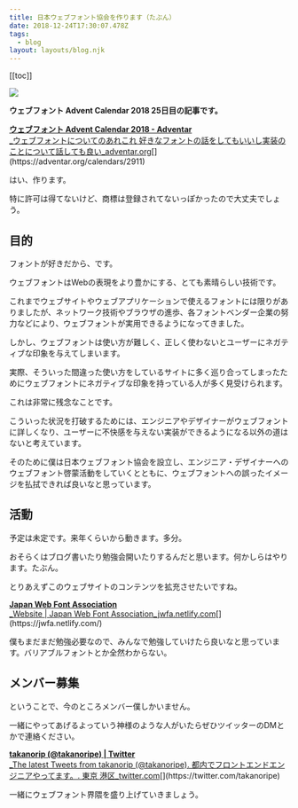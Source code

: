 ```yaml
---
title: 日本ウェブフォント協会を作ります（たぶん）
date: 2018-12-24T17:30:07.478Z
tags:
  - blog
layout: layouts/blog.njk
---
```


[[toc]]

![](https://cdn-images-1.medium.com/max/800/1*uQQqrREfbWnOzynRy_FntQ.png)

**ウェブフォント Advent Calendar 2018 25日目の記事です。**

[**ウェブフォント Advent Calendar 2018 - Adventar**  
_ウェブフォントについてのあれこれ 好きなフォントの話をしてもいいし実装のことについて話しても良い_adventar.org](https://adventar.org/calendars/2911 "https://adventar.org/calendars/2911")[](https://adventar.org/calendars/2911)

はい、作ります。

特に許可は得てないけど、商標は登録されてないっぽかったので大丈夫でしょう。

## 目的

フォントが好きだから、です。

ウェブフォントはWebの表現をより豊かにする、とても素晴らしい技術です。

これまでウェブサイトやウェブアプリケーションで使えるフォントには限りがありましたが、ネットワーク技術やブラウザの進歩、各フォントベンダー企業の努力などにより、ウェブフォントが実用できるようになってきました。

しかし、ウェブフォントは使い方が難しく、正しく使わないとユーザーにネガティブな印象を与えてしまいます。

実際、そういった間違った使い方をしているサイトに多く巡り合ってしまったためにウェブフォントにネガティブな印象を持っている人が多く見受けられます。

これは非常に残念なことです。

こういった状況を打破するためには、エンジニアやデザイナーがウェブフォントに詳しくなり、ユーザーに不快感を与えない実装ができるようになる以外の道はないと考えています。

そのために僕は日本ウェブフォント協会を設立し、エンジニア・デザイナーへのウェブフォント啓蒙活動をしていくとともに、ウェブフォントへの誤ったイメージを払拭できれば良いなと思っています。

## 活動

予定は未定です。来年くらいから動きます。多分。

おそらくはブログ書いたり勉強会開いたりするんだと思います。何かしらはやります。たぶん。

とりあえずこのウェブサイトのコンテンツを拡充させたいですね。

[**Japan Web Font Association**  
_Website | Japan Web Font Association_jwfa.netlify.com](https://jwfa.netlify.com/ "https://jwfa.netlify.com/")[](https://jwfa.netlify.com/)

僕もまだまだ勉強必要なので、みんなで勉強していけたら良いなと思っています。バリアブルフォントとか全然わからない。

## メンバー募集

ということで、今のところメンバー僕しかいません。

一緒にやってあげるよっていう神様のような人がいたらぜひツイッターのDMとかで連絡ください。

[**takanorip (@takanoripe) | Twitter**  
_The latest Tweets from takanorip (@takanoripe). 都内でフロントエンドエンジニアやってます。. 東京 港区_twitter.com](https://twitter.com/takanoripe "https://twitter.com/takanoripe")[](https://twitter.com/takanoripe)

一緒にウェブフォント界隈を盛り上げていきましょう。